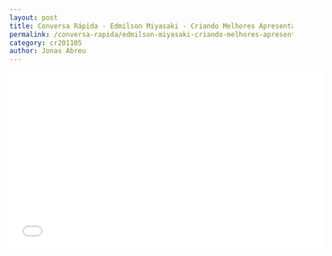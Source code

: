```yaml
---
layout: post
title: Conversa Rápida - Edmilson Miyasaki - Criando Melhores Apresentações
permalink: /conversa-rapida/edmilson-miyasaki-criando-melhores-apresenta-es
category: cr201105
author: Jonas Abreu
---
```


<iframe width="560" height="315" src="//www.youtube.com/embed/n-HPtxJXFdk" frameborder="0" allowfullscreen></iframe>
